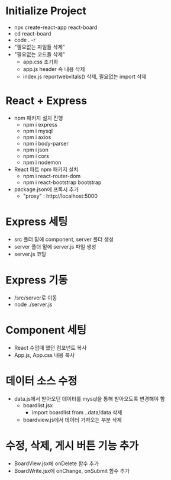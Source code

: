 # Initialize Project
- npx create-react-app react-board
- cd react-board
- code . -r
- "필요없는 파일들 삭제"
- "필요없는 코드들 삭제"
  - app.css 초기화
  - app.js header 속 내용 삭제
  - index.js reportwebvitals() 삭제, 필요없는 import 삭제

# React + Express
- npm 패키지 설치 진행
  - npm i express 
  - npm i mysql 
  - npm i axios 
  - npm i body-parser 
  - npm i json 
  - npm i cors 
  - npm i nodemon
- React 파트 npm 패키지 설치
  - npm i react-router-dom
  - npm i react-bootstrap bootstrap
- package.json에 프록시 추가
  - "proxy" : http://localhost:5000

# Express 세팅
- src 폴더 밑에 component, server 폴더 생성
- server 폴더 밑에 server.js 파일 생성
- server.js 코딩

# Express 기동
- /src/server로 이동
- node ./server.js

# Component 세팅
- React 수업때 했던 컴포넌트 복사
- App.js, App.css 내용 복사

# 데이터 소스 수정
- data.js에서 받아오던 데이터를 mysql을 통해 받아오도록 변경해야 함
  - boardlist.jsx
    - import boardlist from ..data/data 삭제
  - boardview.js에서 데이터 가져오는 부분 삭제

# 수정, 삭제, 게시 버튼 기능 추가
- BoardView.jsx에 onDelete 함수 추가
- BoardWrite.jsx에 onChange, onSubmit 함수 추가